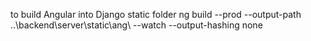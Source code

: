 to build Angular into Django static folder
ng build --prod --output-path ..\backend\server\static\ang\ --watch --output-hashing none